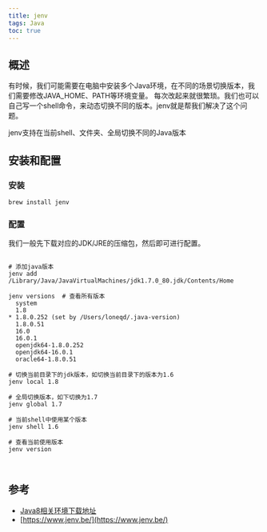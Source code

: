 ```yaml
---
title: jenv
tags: Java
toc: true
---
```


## 概述

有时候，我们可能需要在电脑中安装多个Java环境，在不同的场景切换版本，我们需要修改JAVA_HOME、PATH等环境变量。
每次改起来就很繁琐。我们也可以自己写一个shell命令，来动态切换不同的版本。jenv就是帮我们解决了这个问题。

jenv支持在当前shell、文件夹、全局切换不同的Java版本


## 安装和配置

### 安装

```java
brew install jenv
```

### 配置

我们一般先下载对应的JDK/JRE的压缩包，然后即可进行配置。

```shell

# 添加java版本
jenv add /Library/Java/JavaVirtualMachines/jdk1.7.0_80.jdk/Contents/Home

jenv versions  # 查看所有版本
  system
  1.8
* 1.8.0.252 (set by /Users/loneqd/.java-version)
  1.8.0.51
  16.0
  16.0.1
  openjdk64-1.8.0.252
  openjdk64-16.0.1
  oracle64-1.8.0.51

# 切换当前目录下的jdk版本，如切换当前目录下的版本为1.6
jenv local 1.8

# 全局切换版本，如下切换为1.7
jenv global 1.7

# 当前shell中使用某个版本
jenv shell 1.6

# 查看当前使用版本
jenv version



```


## 参考

- [Java8相关环境下载地址](https://www.oracle.com/java/technologies/javase/javase8-archive-downloads.html)
- [https://www.jenv.be/](https://www.jenv.be/)
